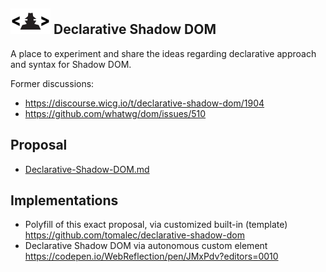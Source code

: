 ![Logo](logo.png) Declarative Shadow DOM
---



A place to experiment and share the ideas regarding declarative approach and syntax for Shadow DOM.

Former discussions:
 - https://discourse.wicg.io/t/declarative-shadow-dom/1904
 - https://github.com/whatwg/dom/issues/510


## Proposal
- [Declarative-Shadow-DOM.md](Declarative-Shadow-DOM.md)

## Implementations
- Polyfill of this exact proposal, via customized built-in (template) https://github.com/tomalec/declarative-shadow-dom
- Declarative Shadow DOM via autonomous custom element https://codepen.io/WebReflection/pen/JMxPdv?editors=0010
